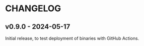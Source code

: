 # CHANGELOG

## v0.9.0 - 2024-05-17

Initial release, to test deployment of binaries with GitHub Actions.
